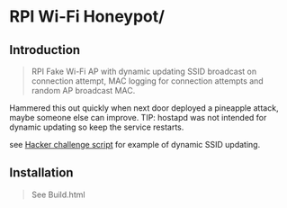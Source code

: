 # RPI Wi-Fi Honeypot/

## Introduction

> RPI Fake Wi-Fi AP with dynamic updating SSID broadcast on connection attempt, MAC logging for connection attempts and random AP broadcast MAC.

Hammered this out quickly when next door deployed a pineapple attack, maybe someone else can improve. TIP: hostapd was not intended for dynamic updating so keep the service restarts. 

see <a href="https://github.com/asylum119/my-scripts/blob/master/RPI%20Wi-Fi%20Honeypot/honeypot/script/hacker-challenge.sh">Hacker challenge script</a> for example of dynamic SSID updating. 

## Installation

> See Build.html
